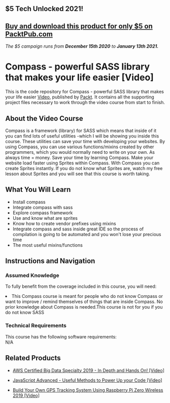 ## $5 Tech Unlocked 2021!
[Buy and download this product for only $5 on PacktPub.com](https://www.packtpub.com/)
-----
*The $5 campaign         runs from __December 15th 2020__ to __January 13th 2021.__*




# Compass - powerful SASS library that makes your life easier [Video]
This is the code repository for Compass - powerful SASS library that makes your life easier [Video](https://www.packtpub.com/web-development/compass-powerful-sass-library-makes-your-life-easier-video), published by [Packt](https://www.packtpub.com/?utm_source=github). It contains all the supporting project files necessary to work through the video course from start to finish.
## About the Video Course
Compass is a framework (library) for SASS which means that inside of it you can find lots of useful utilities -which I will be showing you inside this course. These utilities can save your time with developing your websites. By using Compass, you can use various functions/mixins created by other programmers, which you would normally need to write on your own. As always time = money. Save your time by learning Compass. Make your website load faster using Sprites within Compass. With Compass you can create Sprites instantly. If you do not know what Sprites are, watch my free lesson about Sprites and you will see that this course is worth taking.



<H2>What You Will Learn</H2>
<DIV class=book-info-will-learn-text>
<UL>
<LI> Install compass</LI>
<LI>Integrate compass with sass</LI>
<LI>Explore compass framework</LI>
<LI>Use and know what are sprites</LI>
<LI>Know how to create vendor prefixes using mixins</LI>
<LI>Integrate compass and sass inside great IDE so the process of compilation is going to be automated and you won't lose your precious time</LI>
<LI>The most useful mixins/functions</LI>
</UL></DIV>

## Instructions and Navigation
### Assumed Knowledge
To fully benefit from the coverage included in this course, you will need:<br/>
<DIV class=book-info-will-learn-text>
<LI> This Compass course is meant for people who do not know Compass or want to improve / remind themselves of things that are inside Compass. No prior knowledge about Compass is needed.This course is not for you if you do not know SASS	</li>
<DIV>

### Technical Requirements
This course has the following software requirements:<br/>
N/A

## Related Products
* [AWS Certified Big Data Specialty 2019 - In Depth and Hands On! [Video]
](https://www.packtpub.com/application-development/aws-certified-big-data-specialty-2019-depth-and-hands-video)

* [JavaScript Advanced - Useful Methods to Power Up your Code [Video]
]( https://www.packtpub.com/application-development/javascript-advanced-useful-methods-power-your-code-video)

* [Build Your Own GPS Tracking System Using Raspberry Pi Zero Wireless 2019 [Video]
]( https://www.packtpub.com/application-development/build-your-own-gps-tracking-system-using-raspberry-pi-zero-wireless-2019-vid)

